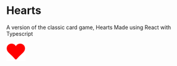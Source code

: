 # Hearts

A version of the classic card game, Hearts
Made using React with Typescript

<img src="/src/assets/hearts.svg" width="50" height="50">
